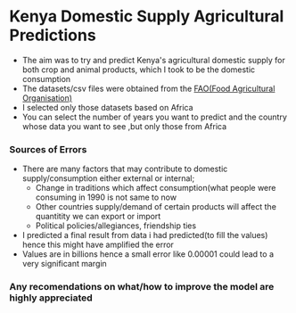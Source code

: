 # Kenya Domestic Supply Agricultural Predictions
- The aim was to try and predict Kenya's agricultural domestic supply for both crop and animal products, which I took to be the domestic consumption
- The datasets/csv files were obtained from the [FAO(Food Agricultural Organisation)](www.fao.org/faostat/en/#home)
- I selected only those datasets based on Africa
- You can select the number of years you want to predict and the country whose data you want to see ,but only those from Africa

### Sources of Errors
- There are many factors that may contribute to domestic supply/consumption either external or internal;
  * Change in traditions which affect consumption(what people were consuming in 1990 is not same to now
  * Other countries supply/demand of certain products will affect the quantitity we can export or import
  * Political policies/allegiances, friendship ties
- I predicted a final result from data i had predicted(to fill the values) hence this might have amplified the error
- Values are in billions hence a small error like 0.00001 could lead to a very significant margin


### Any recomendations on what/how to improve the model are highly appreciated  
 
